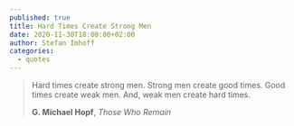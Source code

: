 ```yaml
---
published: true
title: Hard Times Create Strong Men
date: 2020-11-30T18:00:00+02:00
author: Stefan Imhoff
categories:
  - quotes
---
```


> Hard times create strong men. Strong men create good times. Good times create weak men. And, weak men create hard times.
>
> **G. Michael Hopf**, _Those Who Remain_

